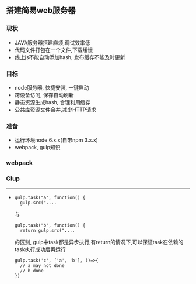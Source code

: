## 搭建简易web服务器

### 现状
* JAVA服务器搭建麻烦,调试效率低
* 代码文件打包在一个文件,下载缓慢
* 线上js不能自动添加hash, 发布缓存不能及时更新

### 目标
* node服务器, 快捷安装, 一键启动
* 跨设备访问, 保存自动刷新
* 静态资源生成hash, 合理利用缓存
* 公共库资源文件合并,减少HTTP请求

### 准备
* 运行环境node 6.x.x(自带npm 3.x.x)
* webpack, gulp知识 

### webpack

### Glup
---
*     gulp.task("a", function() {
        gulp.src("....
    与
     
      gulp.task("b", function() {
        return gulp.src("....

    的区别, gulp中task都是异步执行,有return的情况下,可以保证task在依赖的task执行成功后再运行
    
      gulp.task('c', ['a', 'b'], ()=>{
        // a may not done
        // b done
      })